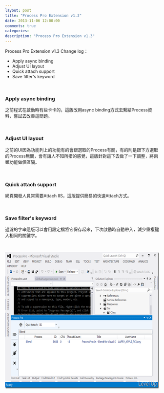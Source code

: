 ```yaml
---
layout: post
title: "Process Pro Extension v1.3"
date: 2013-11-06 12:00:00
comments: true
categories: 
description: "Process Pro Extension v1.3"
---
```

<p>Process Pro Extension</a> v1.3 Change log：</p>  <ul>   <li>Apply async binding</li>    <li>Adjust UI layout</li>    <li>Quick attach support</li>    <li>Save filter's keyword</li> </ul>  <p> </p>  <h3>Apply async binding</h3>  <p>之前程式在啟動時有些卡卡的，這版改用async binding方式去繫結Process資料，嘗試去改善這問題。</p>  <p> </p>  <h3>Adjust UI layout</h3>  <p>之前的UI因為功能列上的功能有的會跟選取的Process有關，有的則是跟下方選取的Process無關，會有讓人不知所措的感覺，這版針對這下去做了一下調整，將兩類功能做個區隔。</p>  <p> </p>  <h3>Quick attach support</h3>  <p>網頁開發人員常需要Attach IIS，這版提供簡易的快速Attach方式。</p>  <p> </p>  <h3>Save filter's keyword</h3>  <p>過濾的字串這版可以會用設定檔將它保存起來，下次啟動時自動帶入，減少重複鍵入相同的關鍵字。</p>  <p> </p>  <p><a href="http://files.dotblogs.com.tw/larrynung/1305/ProcessProExtensionv1.3_B3C4/image_4.png"><img style="border-top: 0px; border-right: 0px; border-bottom: 0px; border-left: 0px" border="0" alt="image" src="\images\posts\3cb0dade-03a7-4b72-82ff-84d2624994c6\image_thumb_1.png" width="644" height="447" /></p>
